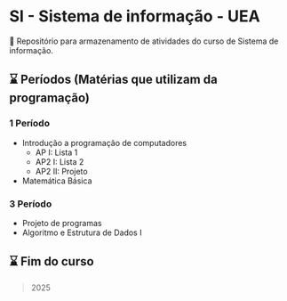 # SI - Sistema de informação - UEA
📖 Repositório para armazenamento de atividades do curso de Sistema de informação.

## :hourglass: Períodos (Matérias que utilizam da programação) 

### 1 Período
- Introdução a programação de computadores
    - AP I: Lista 1 
    - AP2 I: Lista 2 
    - AP2 II: Projeto 
- Matemática Básica

### 3 Período
- Projeto de programas
- Algoritmo e Estrutura de Dados I

## :hourglass: Fim do curso
> 2025
